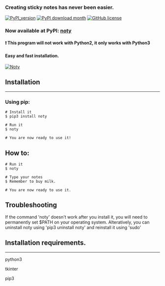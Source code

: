 ### Creating sticky notes has never been easier.
[![PyPI_version](https://img.shields.io/pypi/v/noty.svg)](https://pypi.org/project/noty)
[![PyPI download month](https://img.shields.io/pypi/dm/noty.svg)](https://pypi.org/project/noty)
[![GitHub license](https://img.shields.io/github/license/GrgBls/Noty.svg)](https://github.com/GrgBls/noty/blob/master/LICENSE)



### Now available at PyPI: [noty](https://pypi.org/project/noty)

#### :heavy_exclamation_mark: This program will not work with Python2, it only works with Python3

#### Easy and fast installation.


<a href="https://user-images.githubusercontent.com/24195309/55061882-1d087500-5075-11e9-9a6d-4448b40d1767.gif"><img src="https://user-images.githubusercontent.com/24195309/55061882-1d087500-5075-11e9-9a6d-4448b40d1767.gif" title="Noty"/></a>




## Installation
---

### Using pip:

    # Install it
    $ pip3 install noty

    # Run it
    $ noty

    # You are now ready to use it!


## How to:

    # Run it
    $ noty 

    # Type your notes
    $ Remember to buy milk.

    # You are now ready to use it.


## Troubleshooting

If the command 'noty' doesn't work after you install it, you will need to permanently set $PATH on your operating system. Alteratively, you can uninstall noty using 'pip3 uninstall noty' and reinstall it using 'sudo'



## Installation requirements.
---
python3

tkinter

pip3
